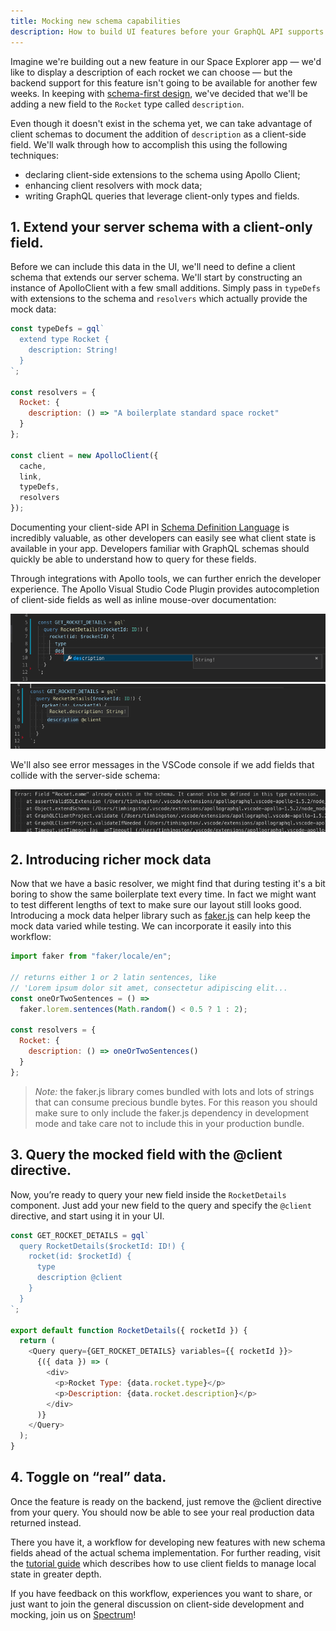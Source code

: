 ```yaml
---
title: Mocking new schema capabilities
description: How to build UI features before your GraphQL API supports them
---
```


Imagine we're building out a new feature in our Space Explorer app — we'd like to display a description of each rocket we can choose — but the backend support for this feature isn't going to be available for another few weeks. In keeping with [schema-first design](https://www.apollographql.com/docs/tutorial/schema.html#write-schema), we've decided that we'll be adding a new field to the `Rocket` type called `description`.

Even though it doesn't exist in the schema yet, we can take advantage of client schemas to document the addition of `description` as a client-side field. We'll walk through how to accomplish this using the following techniques:

- declaring client-side extensions to the schema using Apollo Client;
- enhancing client resolvers with mock data;
- writing GraphQL queries that leverage client-only types and fields.

## 1. Extend your server schema with a client-only field.

Before we can include this data in the UI, we'll need to define a client schema that extends our server schema. We'll start by constructing an instance of ApolloClient with a few small additions. Simply pass in `typeDefs` with extensions to the schema and `resolvers` which actually provide the mock data:

```js
const typeDefs = gql`
  extend type Rocket {
    description: String!
  }
`;

const resolvers = {
  Rocket: {
    description: () => "A boilerplate standard space rocket"
  }
};

const client = new ApolloClient({
  cache,
  link,
  typeDefs,
  resolvers
});
```

Documenting your client-side API in [Schema Definition Language](https://apollographql.com/docs/graphql-tools/generate-schema.html#schema-language) is incredibly valuable, as other developers can easily see what client state is available in your app. Developers familiar with GraphQL schemas should quickly be able to understand how to query for these fields.

Through integrations with Apollo tools, we can further enrich the developer experience. The Apollo Visual Studio Code Plugin provides autocompletion of client-side fields as well as inline mouse-over documentation:

![VSCode Autocompletion](../assets/client-mocking/vscode-autocomplete.png)
![VSCode Type Info](../assets/client-mocking/vscode-typeinfo.png)

We'll also see error messages in the VSCode console if we add fields that collide with the server-side schema:

![VSCode Console Errors](../assets/client-mocking/vscode-errors.png)

## 2. Introducing richer mock data

Now that we have a basic resolver, we might find that during testing it's a bit boring to show the same boilerplate text every time. In fact we might want to test different lengths of text to make sure our layout still looks good. Introducing a mock data helper library such as [faker.js](https://github.com/marak/Faker.js/) can help keep the mock data varied while testing. We can incorporate it easily into this workflow:

```js
import faker from "faker/locale/en";

// returns either 1 or 2 latin sentences, like
// 'Lorem ipsum dolor sit amet, consectetur adipiscing elit...
const oneOrTwoSentences = () =>
  faker.lorem.sentences(Math.random() < 0.5 ? 1 : 2);

const resolvers = {
  Rocket: {
    description: () => oneOrTwoSentences()
  }
};
```

> _Note:_ the faker.js library comes bundled with lots and lots of strings that can consume precious bundle bytes. For this reason you should make sure to only include the faker.js dependency in development mode and take care not to include this in your production bundle.

## 3. Query the mocked field with the @client directive.

Now, you’re ready to query your new field inside the `RocketDetails` component. Just add your new field to the query and specify the `@client` directive, and start using it in your UI.

```js
const GET_ROCKET_DETAILS = gql`
  query RocketDetails($rocketId: ID!) {
    rocket(id: $rocketId) {
      type
      description @client
    }
  }
`;

export default function RocketDetails({ rocketId }) {
  return (
    <Query query={GET_ROCKET_DETAILS} variables={{ rocketId }}>
      {({ data }) => (
        <div>
          <p>Rocket Type: {data.rocket.type}</p>
          <p>Description: {data.rocket.description}</p>
        </div>
      )}
    </Query>
  );
}
```

## 4. Toggle on “real” data.

Once the feature is ready on the backend, just remove the @client directive from your query. You should now be able to see your real production data returned instead.

There you have it, a workflow for developing new features with new schema fields ahead of the actual schema implementation. For further reading, visit the [tutorial guide](https://www.apollographql.com/docs/tutorial/local-state.html#virtual-fields) which describes how to use client fields to manage local state in greater depth.

If you have feedback on this workflow, experiences you want to share, or just want to join the general discussion on client-side development and mocking, join us on [Spectrum](https://spectrum.chat/apollo)!
